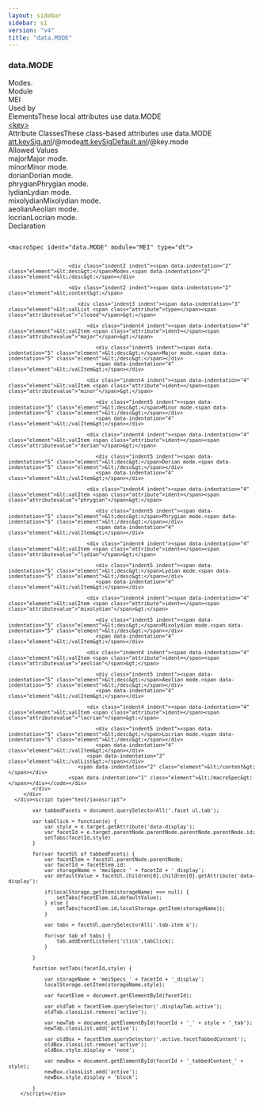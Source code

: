 ```yaml
---
layout: sidebar
sidebar: s1
version: "v4"
title: "data.MODE"
---
```

<div class="specPage">
   <div class="datatypeSpec">
      <h3 id="data.MODE">data.MODE</h3>
      <div class="specs">
         <div class="desc">Modes.</div>
         <div class="facet module">
            <div class="label">Module</div>
            <div class="statement text">MEI</div>
         </div>
         <div class="facet usedBy" id="usedBy">
            <div class="label">Used by</div>
            <div class="statement list">
               <div class="classBox dtBox" title="Elements">
                  <div class="classHeading"><label class="classLabel">Elements</label><span class="classDesc">These local attributes use data.MODE</span></div>
                  <div class="classContent"><span class="ident element" data-ident="key" data-module="MEI.header" title="Key captures information about tonal center and mode."><a class="classLink" href="{{ site.baseurl }}/{{ page.version }}/elements/key.html">&lt;key&gt;</a></span></div>
               </div>
               <div class="classBox dtBox" title="Attribute Classes">
                  <div class="classHeading"><label class="classLabel">Attribute Classes</label><span class="classDesc">These class-based attributes use data.MODE</span></div>
                  <div class="classContent"><span class="ident attclass" data-ident="att.keySig.anl" data-module="MEI.analytical"><a class="classLink" title="Analytical domain attributes." href="{{ site.baseurl }}/{{ page.version }}/attribute-classes/att.keysig.anl.html">att.keySig.anl</a>/<span title="Indicates major, minor, or other tonality.">@mode</span></span><span class="ident attclass" data-ident="att.keySigDefault.anl" data-module="MEI.analytical"><a class="classLink" title="Used by staffDef and scoreDef to provide default values for attributes in the analytical domain that are related to key signatures." href="{{ site.baseurl }}/{{ page.version }}/attribute-classes/att.keysigdefault.anl.html">att.keySigDefault.anl</a>/<span title="Indicates major, minor, or other tonality.">@key.mode</span></span></div>
               </div>
            </div>
         </div>
         <div class="facet allowedValues" id="allowedValues">
            <div class="label">Allowed Values</div>
            <div class="statement list">
               <div class="dataValueBox" id="major"><span class="dataValue ident">major</span><span class="dataValue desc">Major mode.</span></div>
               <div class="dataValueBox" id="minor"><span class="dataValue ident">minor</span><span class="dataValue desc">Minor mode.</span></div>
               <div class="dataValueBox" id="dorian"><span class="dataValue ident">dorian</span><span class="dataValue desc">Dorian mode.</span></div>
               <div class="dataValueBox" id="phrygian"><span class="dataValue ident">phrygian</span><span class="dataValue desc">Phrygian mode.</span></div>
               <div class="dataValueBox" id="lydian"><span class="dataValue ident">lydian</span><span class="dataValue desc">Lydian mode.</span></div>
               <div class="dataValueBox" id="mixolydian"><span class="dataValue ident">mixolydian</span><span class="dataValue desc">Mixolydian mode.</span></div>
               <div class="dataValueBox" id="aeolian"><span class="dataValue ident">aeolian</span><span class="dataValue desc">Aeolian mode.</span></div>
               <div class="dataValueBox" id="locrian"><span class="dataValue ident">locrian</span><span class="dataValue desc">Locrian mode.</span></div>
            </div>
         </div>
         <div class="facet declaration">
            <div class="label">Declaration</div>
            <div class="statement declaration">
               <div class="code" xml:space="preserve" data-lang="ODD"><code>
                     <div class="indent1 indent"><span data-indentation="1" class="element">&lt;macroSpec <span class="attribute">ident=</span><span class="attributevalue">"data.MODE"</span> <span class="attribute">module=</span><span class="attributevalue">"MEI"</span> <span class="attribute">type=</span><span class="attributevalue">"dt"</span>&gt;</span>
                        
                        <div class="indent2 indent"><span data-indentation="2" class="element">&lt;desc&gt;</span>Modes.<span data-indentation="2" class="element">&lt;/desc&gt;</span></div>
                        
                        <div class="indent2 indent"><span data-indentation="2" class="element">&lt;content&gt;</span>
                           
                           <div class="indent3 indent"><span data-indentation="3" class="element">&lt;valList <span class="attribute">type=</span><span class="attributevalue">"closed"</span>&gt;</span>
                              
                              <div class="indent4 indent"><span data-indentation="4" class="element">&lt;valItem <span class="attribute">ident=</span><span class="attributevalue">"major"</span>&gt;</span>
                                 
                                 <div class="indent5 indent"><span data-indentation="5" class="element">&lt;desc&gt;</span>Major mode.<span data-indentation="5" class="element">&lt;/desc&gt;</span></div>
                                 <span data-indentation="4" class="element">&lt;/valItem&gt;</span></div>
                              
                              <div class="indent4 indent"><span data-indentation="4" class="element">&lt;valItem <span class="attribute">ident=</span><span class="attributevalue">"minor"</span>&gt;</span>
                                 
                                 <div class="indent5 indent"><span data-indentation="5" class="element">&lt;desc&gt;</span>Minor mode.<span data-indentation="5" class="element">&lt;/desc&gt;</span></div>
                                 <span data-indentation="4" class="element">&lt;/valItem&gt;</span></div>
                              
                              <div class="indent4 indent"><span data-indentation="4" class="element">&lt;valItem <span class="attribute">ident=</span><span class="attributevalue">"dorian"</span>&gt;</span>
                                 
                                 <div class="indent5 indent"><span data-indentation="5" class="element">&lt;desc&gt;</span>Dorian mode.<span data-indentation="5" class="element">&lt;/desc&gt;</span></div>
                                 <span data-indentation="4" class="element">&lt;/valItem&gt;</span></div>
                              
                              <div class="indent4 indent"><span data-indentation="4" class="element">&lt;valItem <span class="attribute">ident=</span><span class="attributevalue">"phrygian"</span>&gt;</span>
                                 
                                 <div class="indent5 indent"><span data-indentation="5" class="element">&lt;desc&gt;</span>Phrygian mode.<span data-indentation="5" class="element">&lt;/desc&gt;</span></div>
                                 <span data-indentation="4" class="element">&lt;/valItem&gt;</span></div>
                              
                              <div class="indent4 indent"><span data-indentation="4" class="element">&lt;valItem <span class="attribute">ident=</span><span class="attributevalue">"lydian"</span>&gt;</span>
                                 
                                 <div class="indent5 indent"><span data-indentation="5" class="element">&lt;desc&gt;</span>Lydian mode.<span data-indentation="5" class="element">&lt;/desc&gt;</span></div>
                                 <span data-indentation="4" class="element">&lt;/valItem&gt;</span></div>
                              
                              <div class="indent4 indent"><span data-indentation="4" class="element">&lt;valItem <span class="attribute">ident=</span><span class="attributevalue">"mixolydian"</span>&gt;</span>
                                 
                                 <div class="indent5 indent"><span data-indentation="5" class="element">&lt;desc&gt;</span>Mixolydian mode.<span data-indentation="5" class="element">&lt;/desc&gt;</span></div>
                                 <span data-indentation="4" class="element">&lt;/valItem&gt;</span></div>
                              
                              <div class="indent4 indent"><span data-indentation="4" class="element">&lt;valItem <span class="attribute">ident=</span><span class="attributevalue">"aeolian"</span>&gt;</span>
                                 
                                 <div class="indent5 indent"><span data-indentation="5" class="element">&lt;desc&gt;</span>Aeolian mode.<span data-indentation="5" class="element">&lt;/desc&gt;</span></div>
                                 <span data-indentation="4" class="element">&lt;/valItem&gt;</span></div>
                              
                              <div class="indent4 indent"><span data-indentation="4" class="element">&lt;valItem <span class="attribute">ident=</span><span class="attributevalue">"locrian"</span>&gt;</span>
                                 
                                 <div class="indent5 indent"><span data-indentation="5" class="element">&lt;desc&gt;</span>Locrian mode.<span data-indentation="5" class="element">&lt;/desc&gt;</span></div>
                                 <span data-indentation="4" class="element">&lt;/valItem&gt;</span></div>
                              <span data-indentation="3" class="element">&lt;/valList&gt;</span></div>
                           <span data-indentation="2" class="element">&lt;/content&gt;</span></div>
                        <span data-indentation="1" class="element">&lt;/macroSpec&gt;</span></div></code></div>
            </div>
         </div>
      </div><script type="text/javascript">
            
            var tabbedFacets = document.querySelectorAll('.facet ul.tab');
            
            var tabClick = function(e) {
                var style = e.target.getAttribute('data-display');
                var facetId = e.target.parentNode.parentNode.parentNode.parentNode.id;
                setTabs(facetId,style)
            }
            
            for(var facetUl of tabbedFacets) {
                var facetElem = facetUl.parentNode.parentNode;
                var facetId = facetElem.id;
                var storageName = 'meiSpecs_' + facetId + '_display';
                var defaultValue = facetUl.children[0].children[0].getAttribute('data-display');
                
                if(localStorage.getItem(storageName) === null) {
                    setTabs(facetElem.id,defaultValue);
                } else {
                    setTabs(facetElem.id,localStorage.getItem(storageName));
                }
                
                var tabs = facetUl.querySelectorAll('.tab-item a');
                
                for(var tab of tabs) {
                    tab.addEventListener('click',tabClick);
                }
                
            }
            
            function setTabs(facetId,style) {
                
                var storageName = 'meiSpecs_' + facetId + '_display';
                localStorage.setItem(storageName,style);
                
                var facetElem = document.getElementById(facetId);
                
                var oldTab = facetElem.querySelector('.displayTab.active');
                oldTab.classList.remove('active');
                
                var newTab = document.getElementById(facetId + '_' + style + '_tab');
                newTab.classList.add('active');
                
                var oldBox = facetElem.querySelector('.active.facetTabbedContent');
                oldBox.classList.remove('active');
                oldBox.style.display = 'none';
                
                var newBox = document.getElementById(facetId + '_tabbedContent_' + style);
                newBox.classList.add('active');
                newBox.style.display = 'block';
                
            }
        </script></div>
</div>